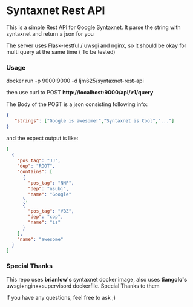 # Syntaxnet Rest API
This is a simple Rest API for Google Syntaxnet. It parse the string with syntaxnet and return a json for you

The server uses Flask-restful / uwsgi and nginx, so it should be okay for multi query at the same time ( To be tested)

### Usage
docker run -p 9000:9000 -d ljm625/syntaxnet-rest-api

then use curl to POST **http://localhost:9000/api/v1/query**

The Body of the POST is a json consisting following info:
```json
{
   "strings": ["Google is awesome!","Syntaxnet is Cool","..."] 
}
```

and the expect output is like:
```json
[
  {
    "pos_tag": "JJ",
    "dep": "ROOT",
    "contains": [
      {
        "pos_tag": "NNP",
        "dep": "nsubj",
        "name": "Google"
      },
      {
        "pos_tag": "VBZ",
        "dep": "cop",
        "name": "is"
      }
    ],
    "name": "awesome"
  }
]
```

### Special Thanks
This repo uses **brianlow's** syntaxnet docker image, also uses **tiangolo's** uwsgi+nginx+supervisord dockerfile. Special Thanks to them

If you have any questions, feel free to ask ;)
